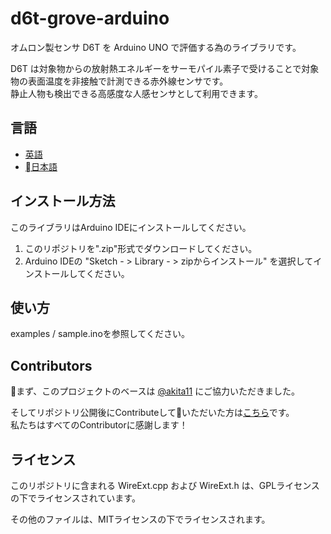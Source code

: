 # d6t-grove-arduino
オムロン製センサ D6T を Arduino UNO で評価する為のライブラリです。  

D6T は対象物からの放射熱エネルギーをサーモパイル素子で受けることで対象物の表面温度を非接触で計測できる赤外線センサです。  
静止人物も検出できる高感度な人感センサとして利用できます。  

## 言語
- [英語](./README.md)
- [日本語](./README_ja.md)

## インストール方法
このライブラリはArduino IDEにインストールしてください。
1. このリポジトリを".zip"形式でダウンロードしてください。
2. Arduino IDEの "Sketch  - > Library  - > zipからインストール" を選択してインストールしてください。

## 使い方
examples / sample.inoを参照してください。

## Contributors
まず、このプロジェクトのベースは [@akita11](https://github.com/akita11) にご協力いただきました。  

そしてリポジトリ公開後にContributeしていただいた方は[こちら](https://github.com/omron-devhub/d6t-grove-arduino/graphs/contributors)です。  
私たちはすべてのContributorに感謝します！

## ライセンス
このリポジトリに含まれる WireExt.cpp および WireExt.h は、GPLライセンスの下でライセンスされています。  

その他のファイルは、MITライセンスの下でライセンスされます。
